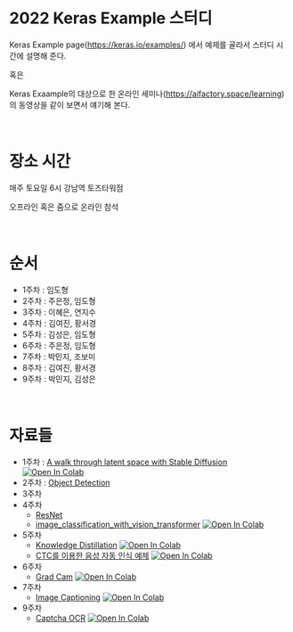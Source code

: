 # 2022 Keras Example 스터디


Keras Example page(https://keras.io/examples/) 에서 예제를 골라서 스터디 시간에 설명해 준다.

혹은 

Keras Exaample의 대상으로 한 온라인 세미나(https://aifactory.space/learning)의 동영상을 같이 보면서 얘기해 본다.

<br>

# 장소 시간

매주 토요일 6시 강남역 토즈타워점

오프라인 혹은 줌으로 온라인 참석


<br>

# 순서

- 1주차 : 임도형
- 2주차 : 주은정, 임도형
- 3주차 : 이혜은, 연지수
- 4주차 : 김여진, 황서경
- 5주차 : 김성은, 임도형
- 6주차 : 주은정, 임도형
- 7주차 : 박민지, 조보미
- 8주차 : 김여진, 황서경
- 9주차 : 박민지, 김성은

<br>

# 자료들

- 1주차 : [A walk through latent space with Stable Diffusion](random_walks_with_stable_diffusion.ipynb) [![Open In Colab](https://colab.research.google.com/assets/colab-badge.svg)](https://colab.research.google.com/github/dhrim/keras_example_study_2022/blob/main/random_walks_with_stable_diffusion.ipynb)
- 2주차 : [Object Detection](2주차_objectDetection.pptx)
- 3주차
- 4주차
    - [ResNet](ResNet.pptx)
    - [image_classification_with_vision_transformer](keras_example_study(image_classification_with_vision_transformer).ipynb) [![Open In Colab](https://colab.research.google.com/assets/colab-badge.svg)](https://colab.research.google.com/github/dhrim/keras_example_study_2022/blob/main/keras_example_study(image_classification_with_vision_transformer).ipynb)
- 5주차
    - [Knowledge Distillation](knowledge_distillation.ipynb) [![Open In Colab](https://colab.research.google.com/assets/colab-badge.svg)](https://colab.research.google.com/github/dhrim/keras_example_study_2022/blob/main/knowledge_distillation.ipynb)
    - [CTC를 이용한 음성 자동 인식 예제](Automatic_Speech_Recognition_using_CTC.ipynb) [![Open In Colab](https://colab.research.google.com/assets/colab-badge.svg)](https://colab.research.google.com/github/dhrim/keras_example_study_2022/blob/main/Automatic_Speech_Recognition_using_CTC.ipynb)
- 6주차
    - [Grad Cam](grad_cam.ipynb) [![Open In Colab](https://colab.research.google.com/assets/colab-badge.svg)](https://colab.research.google.com/github/dhrim/keras_example_study_2022/blob/main/grad_cam.ipynb)
- 7주차 
    - [Image Captioning](Image_Captioning.ipynb) [![Open In Colab](https://colab.research.google.com/assets/colab-badge.svg)](https://colab.research.google.com/github/dhrim/keras_example_study_2022/blob/main/Image_Captioning.ipynb)
- 9주차 
    - [Captcha OCR](Captcha_OCR.ipynb) [![Open In Colab](https://colab.research.google.com/assets/colab-badge.svg)](https://colab.research.google.com/github/dhrim/keras_example_study_2022/blob/main/Captcha_OCR.ipynb)
    
